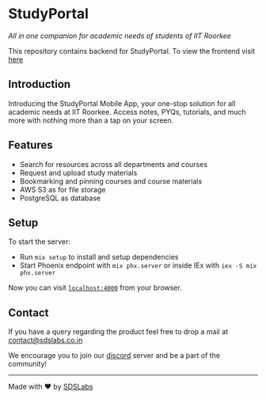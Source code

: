 # StudyPortal

_All in one companion for academic needs of students of IIT Roorkee_

This repository contains backend for StudyPortal. To view the frontend visit [here](https://github.com/sdslabs/StudyPortal-Mobile-Frontend/)

## Introduction

Introducing the StudyPortal Mobile App, your one-stop solution for all academic needs at IIT Roorkee. Access notes, PYQs, tutorials, and much more with nothing more than a tap on your screen.

## Features
+ Search for resources across all departments and courses
+ Request and upload study materials
+ Bookmarking and pinning courses and course materials
+ AWS S3 as for file storage
+ PostgreSQL as database

## Setup

To start the server:

  * Run `mix setup` to install and setup dependencies
  * Start Phoenix endpoint with `mix phx.server` or inside IEx with `iex -S mix phx.server`

Now you can visit [`localhost:4000`](http://localhost:4000) from your browser.


## Contact
If you have a query regarding the product feel free to drop a mail at [contact@sdslabs.co.in](mailto:contact@sdslabs.co.in)  

We encourage you to join our [discord](https://discord.gg/ch2ZJKzfh7) server and be a part of the community!

----

Made with :heart: by [SDSLabs](https://sdslabs.co/)